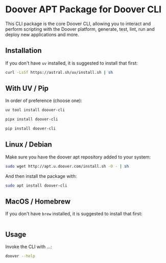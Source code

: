 # Doover APT Package for Doover CLI

This CLI package is the core Doover CLI, allowing you to interact and perform scripting with the Doover platform, 
generate, test, lint, run and deploy new applications and more.

## Installation

If you don't have `uv` installed, it is suggested to install that first:
```bash
curl -LsSf https://astral.sh/uv/install.sh | sh
```

## With UV / Pip

In order of preference (choose one):

```bash
uv tool install doover-cli
```

```bash
pipx install doover-cli
```

```bash
pip install doover-cli
```


## Linux / Debian

Make sure you have the doover apt repository added to your system:
```bash
sudo wget http://apt.u.doover.com/install.sh -O - | sh
```

And then install the package with:
```bash
sudo apt install doover-cli
```

## MacOS / Homebrew

If you don't have `brew` installed, it is suggested to install that first:
```bash
```



## Usage

Invoke the CLI with ...:
```bash
doover --help
```
